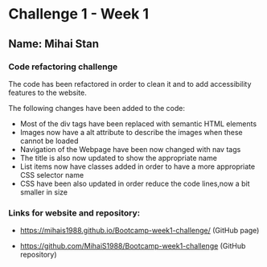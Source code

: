 # Challenge 1 - Week 1

## Name: Mihai Stan

### Code refactoring challenge

The code has been refactored in order to clean it and to add accessibility features to the website.

The following changes have been added to the code:

* Most of the div tags have been replaced with semantic HTML elements
* Images now have a alt attribute to describe the images when these cannot be loaded
* Navigation of the Webpage have been now changed with nav tags
* The title is also now updated to show the appropriate name  
* List items now have classes added in order to have a more appropriate CSS selector name
* CSS have been also updated in order reduce the code lines,now a bit smaller in size


### Links for website and repository:

* https://mihais1988.github.io/Bootcamp-week1-challenge/ (GitHub page)

* https://github.com/MihaiS1988/Bootcamp-week1-challenge (GitHub repository)
